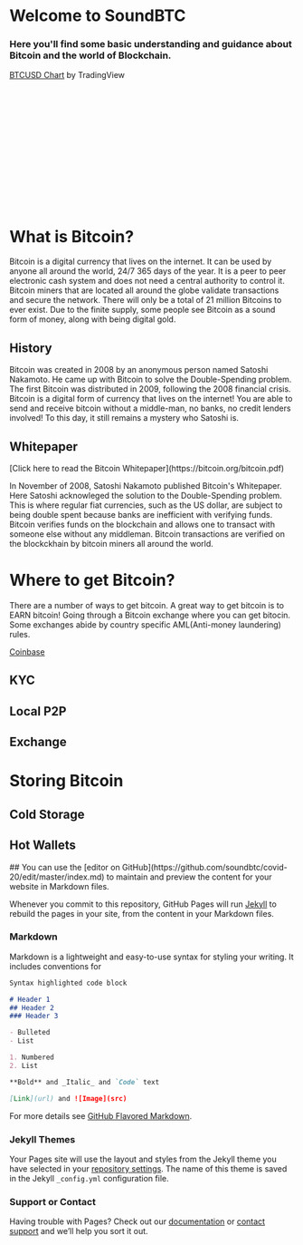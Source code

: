 <h1>Welcome to SoundBTC</h1>


<p><h3>Here you'll find some basic understanding and guidance about Bitcoin and the world of Blockchain.</h2>
</p>


<!-- TradingView Widget BEGIN -->
<div class="tradingview-widget-container">
  <div id="tradingview_78cdf"></div>
  <div class="tradingview-widget-copyright"><a href="https://www.tradingview.com/symbols/COINBASE-BTCUSD/" rel="noopener" target="_blank"><span class="blue-text">BTCUSD Chart</span></a> by TradingView</div>
  <script type="text/javascript" src="https://s3.tradingview.com/tv.js"></script>
  <script type="text/javascript">
  new TradingView.widget(
  {
  "width": 750,
  "height": 500,
  "symbol": "COINBASE:BTCUSD",
  "interval": "D",
  "timezone": "Etc/UTC",
  "theme": "light",
  "style": "1",
  "locale": "en",
  "toolbar_bg": "#f1f3f6",
  "enable_publishing": false,
  "allow_symbol_change": true,
  "container_id": "tradingview_78cdf"
}
  );
  </script>
</div>
<!-- TradingView Widget END -->

<div id="divWidgetAreaConversion" style="min-width:280px !important; height:220px !important;"><script>var typeChart='conversion';
var w_baseCurrency = new Array(); var w_targetCurrency = new Array(); w_baseCurrency[0]="BTC"; w_targetCurrency[0]="USD"; var widgetStyle={};
widgetStyle["bgColor"]="#FFFFFF";
widgetStyle["backgroundColor"]="#FFFFFF";
widgetStyle["bgTransparent"]="solid";
widgetStyle["fontSize"]="16px";
widgetStyle["fontFamily"]="arial";
widgetStyle["fontColor"]="#000000";
widgetStyle["borderWidth"]="1";
widgetStyle["borderColor"]="#CCCCCC";
widgetStyle["cornerStyle"]="round";
widgetStyle["lastUpdateTime"]="block";
widgetStyle["chartStyle"]="none";
</script><meta charset="UTF"><script src="https://bitcoinaverage.com/vendor/jquery/dist/jquery.min.js"></script><script src="http://d3js.org/d3.v3.min.js" charset="utf-8"></script><script src="https://bitcoinaverage.com/js/widgetGenerator/widgetUserScript.js"></script></div>

<h1>What is Bitcoin?</h1>
<p>Bitcoin is a digital currency that lives on the internet. It can be used by anyone all around the world, 24/7 365 days of the year. It is a peer to peer electronic cash system and does not need a central authority to control it. Bitcoin miners that are located all around the globe validate transactions and secure the network. There will only be a total of 21 million Bitcoins to ever exist. Due to the finite supply, some people see Bitcoin as a sound form of money, along with being digital gold.</p>
<h2>History</h2>
<p>Bitcoin was created in 2008 by an anonymous person named Satoshi Nakamoto. He came up with Bitcoin to solve the Double-Spending problem. The first Bitcoin was distributed in 2009, following the 2008 financial crisis. Bitcoin is a digital form of currency that lives on the internet! You are able to send and receive bitcoin without a middle-man, no banks, no credit lenders involved! To this day, it still remains a mystery who Satoshi is.</p>

<h2>Whitepaper</h2>
[Click here to read the Bitcoin Whitepaper](https://bitcoin.org/bitcoin.pdf)
<P>In November of 2008, Satoshi Nakamoto published Bitcoin's Whitepaper. Here Satoshi acknowleged the solution to the Double-Spending problem. This is where regular fiat currencies, such as the US dollar, are subject to being double spent because banks are inefficient with verifying funds. Bitcoin verifies funds on the blockchain and allows one to transact with someone else without any middleman. Bitcoin transactions are verified on the blockckhain by bitcoin miners all around the world.
</p>
<P>
<h1>Where to get Bitcoin?</h1>
 <p>There are a number of ways to get bitcoin. A great way to get bitcoin is to EARN bitcoin! Going through a Bitcoin exchange where you can get bitocin. Some exchanges abide by country specific AML(Anti-money laundering) rules. </p>

  
  [Coinbase](http://coinbase.com/join/hays_wr?src=ios-link)

  <h2>KYC</h2>
  <h2>Local P2P</h2>
  <h2>Exchange</h2>
  
  </p>
  
  <P>
  <h1>Storing Bitcoin</h1>
  <h2>Cold Storage</h2>
  <h2>Hot Wallets</h2>
  
  </p>
##
You can use the [editor on GitHub](https://github.com/soundbtc/covid-20/edit/master/index.md) to maintain and preview the content for your website in Markdown files.

Whenever you commit to this repository, GitHub Pages will run [Jekyll](https://jekyllrb.com/) to rebuild the pages in your site, from the content in your Markdown files.

### Markdown

Markdown is a lightweight and easy-to-use syntax for styling your writing. It includes conventions for

```markdown
Syntax highlighted code block

# Header 1
## Header 2
### Header 3

- Bulleted
- List

1. Numbered
2. List

**Bold** and _Italic_ and `Code` text

[Link](url) and ![Image](src)
```

For more details see [GitHub Flavored Markdown](https://guides.github.com/features/mastering-markdown/).

### Jekyll Themes

Your Pages site will use the layout and styles from the Jekyll theme you have selected in your [repository settings](https://github.com/soundbtc/covid-20/settings). The name of this theme is saved in the Jekyll `_config.yml` configuration file.

### Support or Contact

Having trouble with Pages? Check out our [documentation](https://help.github.com/categories/github-pages-basics/) or [contact support](https://github.com/contact) and we’ll help you sort it out.
